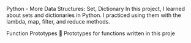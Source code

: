 Python - More Data Structures: Set, Dictionary
In this project, I learned about sets and dictionaries in Python. I practiced using them with the lambda, map, filter, and reduce methods.

Function Prototypes 💾
Prototypes for functions written in this proje
